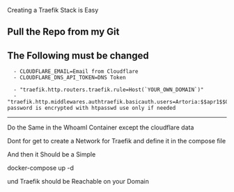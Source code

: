 Creating a Traefik Stack is Easy

Pull the Repo from my Git
-------------------------
## The Following must be changed 

      - CLOUDFLARE_EMAIL=Email from Cloudflare 
      - CLOUDFLARE_DNS_API_TOKEN=DNS Token

      - "traefik.http.routers.traefik.rule=Host(`YOUR_OWN_DOMAIN`)"
      - "traefik.http.middlewares.authtraefik.basicauth.users=Artoria:$$apr1$$0a81n459$$nTRBfyWQjUaHWZujOmf3x/" password is encrypted with htpasswd use only if needed 

---------------
Do the Same in the WhoamI Container except the cloudflare data 

Dont for get to create a Network for Traefik and define it in the compose file 

And then it Should be a Simple

docker-compose up -d 

und Traefik should be Reachable on your Domain



        